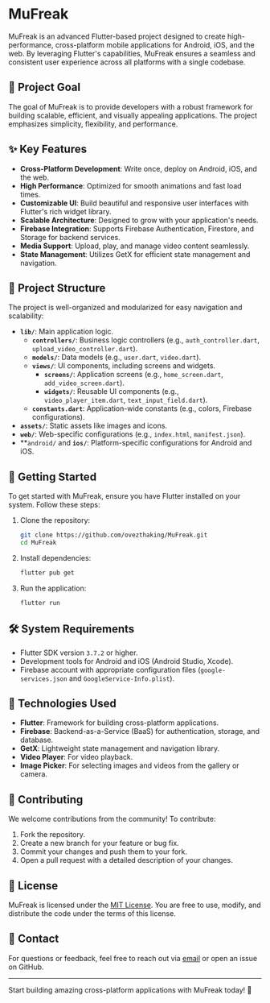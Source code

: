 # MuFreak

MuFreak is an advanced Flutter-based project designed to create high-performance, cross-platform mobile applications for Android, iOS, and the web. By leveraging Flutter's capabilities, MuFreak ensures a seamless and consistent user experience across all platforms with a single codebase.

## 🎯 Project Goal

The goal of MuFreak is to provide developers with a robust framework for building scalable, efficient, and visually appealing applications. The project emphasizes simplicity, flexibility, and performance.

## ✨ Key Features

- **Cross-Platform Development**: Write once, deploy on Android, iOS, and the web.
- **High Performance**: Optimized for smooth animations and fast load times.
- **Customizable UI**: Build beautiful and responsive user interfaces with Flutter's rich widget library.
- **Scalable Architecture**: Designed to grow with your application's needs.
- **Firebase Integration**: Supports Firebase Authentication, Firestore, and Storage for backend services.
- **Media Support**: Upload, play, and manage video content seamlessly.
- **State Management**: Utilizes GetX for efficient state management and navigation.

## 📂 Project Structure

The project is well-organized and modularized for easy navigation and scalability:

- **`lib/`**: Main application logic.
  - **`controllers/`**: Business logic controllers (e.g., `auth_controller.dart`, `upload_video_controller.dart`).
  - **`models/`**: Data models (e.g., `user.dart`, `video.dart`).
  - **`views/`**: UI components, including screens and widgets.
    - **`screens/`**: Application screens (e.g., `home_screen.dart`, `add_video_screen.dart`).
    - **`widgets/`**: Reusable UI components (e.g., `video_player_item.dart`, `text_input_field.dart`).
  - **`constants.dart`**: Application-wide constants (e.g., colors, Firebase configurations).
- **`assets/`**: Static assets like images and icons.
- **`web/`**: Web-specific configurations (e.g., `index.html`, `manifest.json`).
- **`android/` and **`ios/`**: Platform-specific configurations for Android and iOS.

## 🚀 Getting Started

To get started with MuFreak, ensure you have Flutter installed on your system. Follow these steps:

1. Clone the repository:
    ```bash
    git clone https://github.com/ovezthaking/MuFreak.git
    cd MuFreak
    ```

2. Install dependencies:
    ```bash
    flutter pub get
    ```

3. Run the application:
    ```bash
    flutter run
    ```

## 🛠 System Requirements

- Flutter SDK version `3.7.2` or higher.
- Development tools for Android and iOS (Android Studio, Xcode).
- Firebase account with appropriate configuration files (`google-services.json` and `GoogleService-Info.plist`).

## 🧩 Technologies Used

- **Flutter**: Framework for building cross-platform applications.
- **Firebase**: Backend-as-a-Service (BaaS) for authentication, storage, and database.
- **GetX**: Lightweight state management and navigation library.
- **Video Player**: For video playback.
- **Image Picker**: For selecting images and videos from the gallery or camera.

## 🤝 Contributing

We welcome contributions from the community! To contribute:

1. Fork the repository.
2. Create a new branch for your feature or bug fix.
3. Commit your changes and push them to your fork.
4. Open a pull request with a detailed description of your changes.

## 📜 License

MuFreak is licensed under the [MIT License](LICENSE). You are free to use, modify, and distribute the code under the terms of this license.

## 📧 Contact

For questions or feedback, feel free to reach out via [email](kontaktovez@gmail.com) or open an issue on GitHub.

---

Start building amazing cross-platform applications with MuFreak today! 🚀
